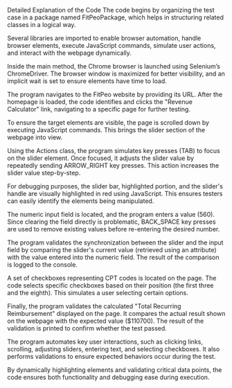 Detailed Explanation of the Code
The code begins by organizing the test case in a package named FitPeoPackage, which helps in structuring related classes in a logical way.

Several libraries are imported to enable browser automation, handle browser elements, execute JavaScript commands, simulate user actions, and interact with the webpage dynamically.

Inside the main method, the Chrome browser is launched using Selenium’s ChromeDriver. The browser window is maximized for better visibility, and an implicit wait is set to ensure elements have time to load.

The program navigates to the FitPeo website by providing its URL. After the homepage is loaded, the code identifies and clicks the "Revenue Calculator" link, navigating to a specific page for further testing.

To ensure the target elements are visible, the page is scrolled down by executing JavaScript commands. This brings the slider section of the webpage into view.

Using the Actions class, the program simulates key presses (TAB) to focus on the slider element. Once focused, it adjusts the slider value by repeatedly sending ARROW_RIGHT key presses. This action increases the slider value step-by-step.

For debugging purposes, the slider bar, highlighted portion, and the slider's handle are visually highlighted in red using JavaScript. This ensures testers can easily identify the elements being manipulated.

The numeric input field is located, and the program enters a value (560). Since clearing the field directly is problematic, BACK_SPACE key presses are used to remove existing values before re-entering the desired number.

The program validates the synchronization between the slider and the input field by comparing the slider's current value (retrieved using an attribute) with the value entered into the numeric field. The result of the comparison is logged to the console.

A set of checkboxes representing CPT codes is located on the page. The code selects specific checkboxes based on their position (the first three and the eighth). This simulates a user selecting certain options.

Finally, the program validates the calculated "Total Recurring Reimbursement" displayed on the page. It compares the actual result shown on the webpage with the expected value ($110700). The result of the validation is printed to confirm whether the test passed.

The program automates key user interactions, such as clicking links, scrolling, adjusting sliders, entering text, and selecting checkboxes. It also performs validations to ensure expected behaviors occur during the test.

By dynamically highlighting elements and validating critical data points, the code ensures both functionality and debugging ease during execution.
